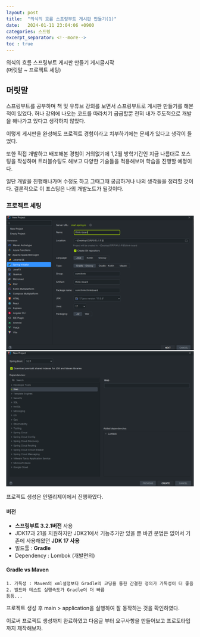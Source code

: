 ```yaml
---
layout: post
title:  "의식의 흐름 스프링부트 게시판 만들기(1)"
date:   2024-01-11 23:04:06 +0900
categories: 스프링
excerpt_separator: <!--more-->
toc : true
---
```

의식의 흐름 스프링부트 게시판 만들기 게시글시작<br>
(머릿말 ~ 프로젝트 세팅)
<!--more-->
## 머릿말
스프링부트를 공부하며 책 및 유튜브 강의를 보면서 스프링부트로 게시판 만들기를 해본적이 있었다. 허나 강의에 나오는 코드를 따라치기 급급할뿐 전혀 내가 주도적으로 개발을 해나가고 있다고 생각하지 않았다. <br>

이렇게 게시판을 완성해도 프로젝트 경험이라고 치부하기에는 문제가 있다고 생각이 들었다.<br>

또한 직접 개발하고 배포해본 경험이 거의없기에 1,2월 방학기간인 지금 나름대로 포스팅을 작성하며 트러블슈팅도 해보고 다양한 기술들을 적용해보며 학습을 진행할 예정이다.<br>

일단 개발을 진행해나가며 수정도 하고 그때그때 궁금하거나 나의 생각들을 정리할 것이다. 결론적으로 이 포스팅은 나의 개발노트가 될것이다. <br> 
### 프로젝트 세팅
![TB1](/assets/TB1.png)
![TB2](/assets/TB2.png)

프로젝트 생성은 인텔리제이에서 진행하였다.<br>
#### 버전
* <b>스프링부트 3.2.1버전</b> 사용
* JDK17과 21을 지원하지만 JDK21에서 기능추가만 있을 뿐 바뀐 문법은 없어서 기존에 사용해왔던 <b>JDK 17 사용</b> 
* 빌드툴 : <b>Gradle</b>
* Dependency : Lombok (개발편의)
#### Gradle vs Maven
```
1. 가독성 : Maven의 xml설정보다 Gradle의 코딩을 통한 간결한 정의가 가독성이 더 좋음
2. 빌드와 테스트 실행속도가 Gradle이 더 빠름
등등... 
```

프로젝트 생성 후 main > application을 실행하여 잘 동작하는 것을 확인하였다.<br>

이로써 프로젝트 생성까지 완료하였고 다음글 부터 요구사항을 만들어보고 프로토타입까지 제작해보자.